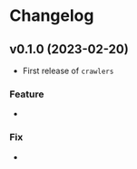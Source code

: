 # Changelog

<!--next-version-placeholder-->

## v0.1.0 (2023-02-20)

- First release of `crawlers`

### Feature

- 

### Fix

- 
